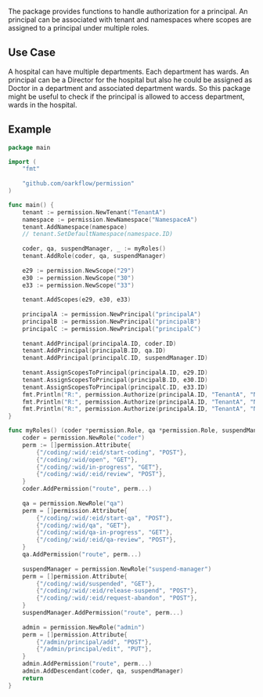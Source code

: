 The package provides functions to handle authorization for a principal. An principal can be associated with tenant and namespaces where scopes are assigned to a principal under multiple roles.

## Use Case
A hospital can have multiple departments. Each department has wards.
An principal can be a Director for the hospital but also he could be assigned as Doctor in a department and associated department wards. So this package might be useful to check if the principal is allowed to access department, wards in the hospital.


## Example

```go
package main

import (
	"fmt"
	
	"github.com/oarkflow/permission"
)

func main() {
	tenant := permission.NewTenant("TenantA")
	namespace := permission.NewNamespace("NamespaceA")
	tenant.AddNamespace(namespace)
	// tenant.SetDefaultNamespace(namespace.ID)
	
	coder, qa, suspendManager, _ := myRoles()
	tenant.AddRole(coder, qa, suspendManager)
	
	e29 := permission.NewScope("29")
	e30 := permission.NewScope("30")
	e33 := permission.NewScope("33")
	
	tenant.AddScopes(e29, e30, e33)
	
	principalA := permission.NewPrincipal("principalA")
	principalB := permission.NewPrincipal("principalB")
	principalC := permission.NewPrincipal("principalC")
	
	tenant.AddPrincipal(principalA.ID, coder.ID)
	tenant.AddPrincipal(principalB.ID, qa.ID)
	tenant.AddPrincipal(principalC.ID, suspendManager.ID)
	
	tenant.AssignScopesToPrincipal(principalA.ID, e29.ID)
	tenant.AssignScopesToPrincipal(principalB.ID, e30.ID)
	tenant.AssignScopesToPrincipal(principalC.ID, e33.ID)
	fmt.Println("R:", permission.Authorize(principalA.ID, "TenantA", "NamespaceA", e29.ID, "route", "/coding/1/2/start-coding POST"), "E:", true)
	fmt.Println("R:", permission.Authorize(principalA.ID, "TenantA", "NamespaceA", e29.ID, "route", "/coding/1/open GET"), "E:", true)
	fmt.Println("R:", permission.Authorize(principalA.ID, "TenantA", "NamespaceA", e29.ID, "backend", "/coding/1/2/start-coding POST"), "E:", false)
}

func myRoles() (coder *permission.Role, qa *permission.Role, suspendManager *permission.Role, admin *permission.Role) {
	coder = permission.NewRole("coder")
	perm := []permission.Attribute{
		{"/coding/:wid/:eid/start-coding", "POST"},
		{"/coding/:wid/open", "GET"},
		{"/coding/:wid/in-progress", "GET"},
		{"/coding/:wid/:eid/review", "POST"},
	}
	coder.AddPermission("route", perm...)
	
	qa = permission.NewRole("qa")
	perm = []permission.Attribute{
		{"/coding/:wid/:eid/start-qa", "POST"},
		{"/coding/:wid/qa", "GET"},
		{"/coding/:wid/qa-in-progress", "GET"},
		{"/coding/:wid/:eid/qa-review", "POST"},
	}
	qa.AddPermission("route", perm...)
	
	suspendManager = permission.NewRole("suspend-manager")
	perm = []permission.Attribute{
		{"/coding/:wid/suspended", "GET"},
		{"/coding/:wid/:eid/release-suspend", "POST"},
		{"/coding/:wid/:eid/request-abandon", "POST"},
	}
	suspendManager.AddPermission("route", perm...)
	
	admin = permission.NewRole("admin")
	perm = []permission.Attribute{
		{"/admin/principal/add", "POST"},
		{"/admin/principal/edit", "PUT"},
	}
	admin.AddPermission("route", perm...)
	admin.AddDescendant(coder, qa, suspendManager)
	return
}


```
